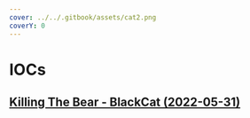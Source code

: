 ```yaml
---
cover: ../../.gitbook/assets/cat2.png
coverY: 0
---
```


# IOCs

## [Killing The Bear - BlackCat (2022-05-31)](https://otx.alienvault.com/pulse/62960d2bab11f2124cb4962e)
